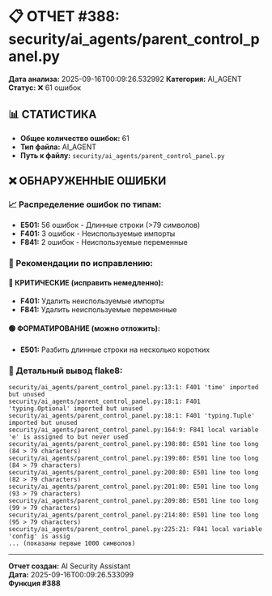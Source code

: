 # 📋 ОТЧЕТ #388: security/ai_agents/parent_control_panel.py

**Дата анализа:** 2025-09-16T00:09:26.532992
**Категория:** AI_AGENT
**Статус:** ❌ 61 ошибок

## 📊 СТАТИСТИКА

- **Общее количество ошибок:** 61
- **Тип файла:** AI_AGENT
- **Путь к файлу:** `security/ai_agents/parent_control_panel.py`

## ❌ ОБНАРУЖЕННЫЕ ОШИБКИ

### 📈 Распределение ошибок по типам:

- **E501:** 56 ошибок - Длинные строки (>79 символов)
- **F401:** 3 ошибок - Неиспользуемые импорты
- **F841:** 2 ошибок - Неиспользуемые переменные

### 🎯 Рекомендации по исправлению:

#### 🔴 КРИТИЧЕСКИЕ (исправить немедленно):
- **F401:** Удалить неиспользуемые импорты
- **F841:** Удалить неиспользуемые переменные

#### 🟢 ФОРМАТИРОВАНИЕ (можно отложить):
- **E501:** Разбить длинные строки на несколько коротких

### 📝 Детальный вывод flake8:

```
security/ai_agents/parent_control_panel.py:13:1: F401 'time' imported but unused
security/ai_agents/parent_control_panel.py:18:1: F401 'typing.Optional' imported but unused
security/ai_agents/parent_control_panel.py:18:1: F401 'typing.Tuple' imported but unused
security/ai_agents/parent_control_panel.py:164:9: F841 local variable 'e' is assigned to but never used
security/ai_agents/parent_control_panel.py:198:80: E501 line too long (84 > 79 characters)
security/ai_agents/parent_control_panel.py:199:80: E501 line too long (84 > 79 characters)
security/ai_agents/parent_control_panel.py:200:80: E501 line too long (82 > 79 characters)
security/ai_agents/parent_control_panel.py:201:80: E501 line too long (93 > 79 characters)
security/ai_agents/parent_control_panel.py:209:80: E501 line too long (99 > 79 characters)
security/ai_agents/parent_control_panel.py:214:80: E501 line too long (95 > 79 characters)
security/ai_agents/parent_control_panel.py:225:21: F841 local variable 'config' is assig
... (показаны первые 1000 символов)
```

---
**Отчет создан:** AI Security Assistant  
**Дата:** 2025-09-16T00:09:26.533099  
**Функция #388**
